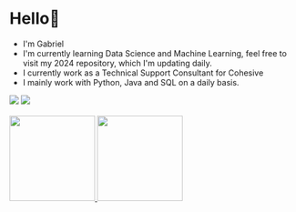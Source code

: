 # Hello👋

- I'm Gabriel
- I'm currently learning Data Science and Machine Learning, feel free to visit my 2024 repository, which I'm updating daily.
- I currently work as a Technical Support Consultant for Cohesive
- I mainly work with Python, Java and SQL on a daily basis.

<div>
  <a href = "mailto:bielzimchaves@gmail.com"><img src="https://img.shields.io/badge/-Gmail-%23333?style=for-the-badge&logo=gmail&logoColor=white" target="_blank"></a>
  <a href="https://www.linkedin.com/in/gabriel-miranda-chaves-b7b9b6206/" target="_blank"><img src="https://img.shields.io/badge/-LinkedIn-%230077B5?style=for-the-badge&logo=linkedin&logoColor=white" target="_blank"></a> 
</div>&nbsp; 

<div>
  <a href="https://github.com/GabrielGMChaves">
  <img height="150em" src="https://github-readme-stats.vercel.app/api?username=GabrielGMChaves&show_icons=true&theme=gotham&include_all_commits=true&count_private=true"/>
  <img height="150em" src="https://github-readme-stats.vercel.app/api/top-langs/?username=GabrielGMChaves&layout=compact&langs_count=7&theme=gotham"/>
</div>


<!--
**GabrielGMChaves/GabrielGMChaves** is a ✨ _special_ ✨ repository because its `README.md` (this file) appears on your GitHub profile.

Here are some ideas to get you started:

- 🔭 I’m currently working on ...
- 🌱 I’m currently learning ...
- 👯 I’m looking to collaborate on ...
- 🤔 I’m looking for help with ...
- 💬 Ask me about ...
- 📫 How to reach me: ...
- 😄 Pronouns: ...
- ⚡ Fun fact: ...
-->
